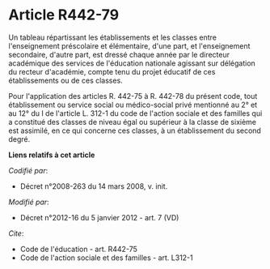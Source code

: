 # Article R442-79

Un tableau répartissant les établissements et les classes entre l'enseignement préscolaire et élémentaire, d'une part, et
l'enseignement secondaire, d'autre part, est dressé chaque année par               le directeur académique des services de
l'éducation nationale agissant sur délégation du recteur d'académie, compte tenu du projet éducatif de ces établissements ou
de ces classes. 

Pour l'application des articles R. 442-75 à R. 442-78 du présent code, tout établissement ou service social ou médico-social
privé mentionné au 2° et au 12° du I de l'article L. 312-1 du code de l'action sociale et des familles qui a constitué des
classes de niveau égal ou supérieur à la classe de sixième est assimilé, en ce qui concerne ces classes, à un établissement
du second degré.

**Liens relatifs à cet article**

_Codifié par_:

  - Décret n°2008-263 du 14 mars 2008, v. init.

_Modifié par_:

  - Décret n°2012-16 du 5 janvier 2012 - art. 7 (VD)

_Cite_:

  - Code de l'éducation - art. R442-75
  - Code de l'action sociale et des familles - art. L312-1
